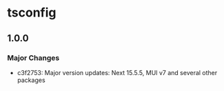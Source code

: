# tsconfig

## 1.0.0

### Major Changes

- c3f2753: Major version updates: Next 15.5.5, MUI v7 and several other packages
